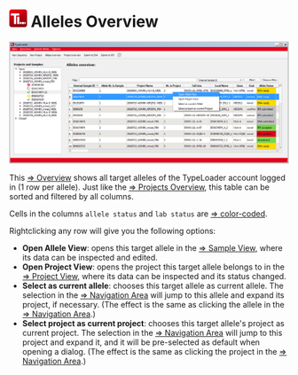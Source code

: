 # ![Icon](images/TypeLoader_32.png) Alleles Overview 
![ProjectsOverview](images/overview_alleles_full.PNG)

This [=> Overview](overviews.md) shows all target alleles of the TypeLoader account logged in (1 row per allele). Just like the [=> Projects Overview](overview_project.md), this table can be sorted and filtered by all columns.

Cells in the columns ``allele status`` and ``lab status`` are [=> color-coded](colors_icons.md).

Rightclicking any row will give you the following options:

  * **Open Allele View**: opens this target allele in the [=> Sample View](view_sample.md), where its data can be inspected and edited.
  * **Open Project View**: opens the project this target allele belongs to in the [=> Project View](view_project.md), where  its data can be inspected and its status changed.
  * **Select as current allele**: chooses this target allele as current allele. The selection in the [=> Navigation Area](navigation.md) will jump to this allele and expand its project, if necessary. (The effect is the same as clicking the allele in the [=> Navigation Area](navigation.md).)
  * **Select project as current project**: chooses this target allele's project as current project. The selection in the [=> Navigation Area](navigation.md) will jump to this project and expand it, and it will be pre-selected as default when opening a dialog. (The effect is the same as clicking the project in the [=> Navigation Area](navigation.md).)

